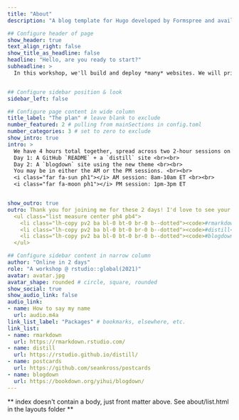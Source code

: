 ```yaml
---
title: "About"
description: "A blog template for Hugo developed by Formspree and available for free."

## Configure header of page
show_header: true
text_align_right: false
show_title_as_headline: false
headline: "Hello, are you ready to start?"
subheadline: >
  In this workshop, we'll build and deploy *many* websites. We will primarily use the RStudio IDE and R packages from the R Markdown family including `distill` and `blogdown`. We'll also rely heavily on [GitHub](https://github.com/) for version control and [Netlify](https://www.netlify.com/) for publishing. Are you ready to get started? Read on...


## Configure sidebar position & look
sidebar_left: false

## Configure page content in wide column
title_label: "The plan" # leave blank to exclude
number_featured: 2 # pulling from mainSections in config.toml
number_categories: 3 # set to zero to exclude
show_intro: true
intro: >
  We have 4 hours total together, spread across two 2-hour sessions on two consecutive days. <br><br>
  Day 1: A GitHub `README` + a `distill` site <br><br>
  Day 2: A `blogdown` site using the new theme <br><br>
  You may be in either the AM or the PM sessions. <br><br>
  <i class="far fa-sun ph1"></i> AM session: 8am-10am ET <br><br>
  <i class="far fa-moon ph1"></i> PM session: 1pm-3pm ET


show_outro: true
outro: Thank you for joining me for these 2 days! I'd love to see your sites &mdash; if you are on twitter, be sure to share it with the `#keepglobalgoing` hashtag, and tag it with your <i class="fab fa-r-project"></i> package:<br><br>
  <ul class="list measure center ph4 pb4">
    <li class="lh-copy pv2 ba bl-0 bt-0 br-0 b--dotted"><code>#rmarkdown</code></li>
    <li class="lh-copy pv2 ba bl-0 bt-0 br-0 b--dotted"><code>#distill</code></li>
    <li class="lh-copy pv2 ba bl-0 bt-0 br-0 b--dotted"><code>#blogdown</code></li>
  </ul>

## Configure sidebar content in narrow column
author: "Online in 2 days"
role: "A workshop @ rstudio::global(2021)"
avatar: avatar.jpg
avatar_shape: rounded # circle, square, rounded
show_social: true
show_audio_link: false
audio_link: 
- name: How to say my name
  url: audio.m4a
link_list_label: "Packages" # bookmarks, elsewhere, etc.
link_list:
- name: rmarkdown
  url: https://rmarkdown.rstudio.com/
- name: distill
  url: https://rstudio.github.io/distill/
- name: postcards
  url: https://github.com/seankross/postcards
- name: blogdown
  url: https://bookdown.org/yihui/blogdown/
---
```


** index doesn't contain a body, just front matter above.
See about/list.html in the layouts folder **
